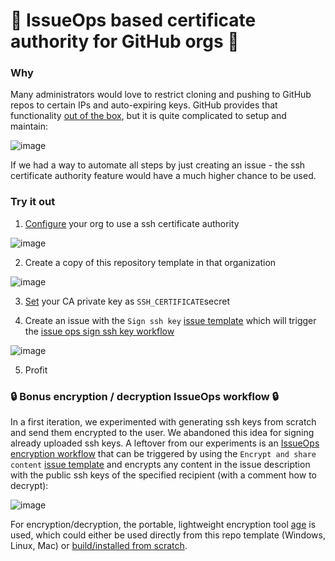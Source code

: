 # :key: IssueOps based certificate authority for GitHub orgs :key:

### Why

Many administrators would love to restrict cloning and pushing to GitHub repos to certain IPs and auto-expiring keys. GitHub provides that functionality [out of the box](https://docs.github.com/en/github/setting-up-and-managing-organizations-and-teams/about-ssh-certificate-authorities), but it is quite complicated to setup and maintain:

![image](https://user-images.githubusercontent.com/1872314/93902515-e8bc5600-fcf7-11ea-85a4-c52e687ea349.png)

If we had a way to automate all steps by just creating an issue - the ssh certificate authority feature would have a much higher chance to be used.

### Try it out

1. [Configure](https://docs.github.com/en/github/setting-up-and-managing-organizations-and-teams/about-ssh-certificate-authorities) your org to use a ssh certificate authority

![image](https://user-images.githubusercontent.com/1872314/93935781-6fd3f300-fd25-11ea-8e6e-c5f7b7ab56cd.png)

2. Create a copy of this repository template in that organization

![image](https://user-images.githubusercontent.com/1872314/93935555-166bc400-fd25-11ea-8e1b-0999a6f62530.png)

3. [Set](https://docs.github.com/en/actions/reference/encrypted-secrets) your CA private key as `SSH_CERTIFICATE`secret

4. Create an issue with the `Sign ssh key` [issue template](.github/ISSUE_TEMPLATE/sign-ssh-key.md) which will trigger the [issue ops sign ssh key workflow](.github/workflows/issue-ops-sign-ssh-key.yaml)

![image](https://user-images.githubusercontent.com/1872314/93902210-9844f880-fcf7-11ea-9723-3e0d57622b1d.png)

5. Profit

### :lock: Bonus encryption / decryption IssueOps workflow :lock:

In a first iteration, we experimented with generating ssh keys from scratch and send them encrypted to the user. We abandoned this idea for signing already uploaded ssh keys. A leftover from our experiments is an [IssueOps encryption workflow](.github/issue-ops-encrypt-content.yaml) that can be triggered by using the `Encrypt and share content` [issue template](.github/ISSUE_TEMPLATE/encrypt-content.md) and encrypts any content in the issue description with the public ssh keys of the specified recipient (with a comment how to decrypt):

![image](https://user-images.githubusercontent.com/1872314/93903714-50bf6c00-fcf9-11ea-85e1-a793144aa384.png)

For encryption/decryption, the portable, lightweight encryption tool [age](https://github.com/FiloSottile/age) is used, which could either be used directly from this repo template (Windows, Linux, Mac) or [build/installed from scratch](https://github.com/FiloSottile/age#installation).
